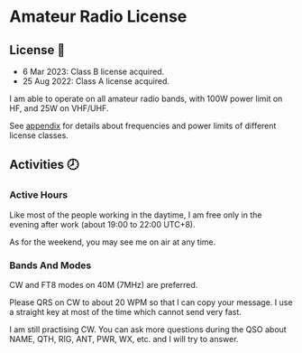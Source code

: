# Amateur Radio License

## License :orange_book:
* 6 Mar 2023: Class B license acquired.
* 25 Aug 2022: Class A license acquired.

I am able to operate on all amateur radio bands, with 100W power limit on HF, and 25W on VHF/UHF.

See [appendix](../appendices/crac-license-classes) for details about frequencies and power limits of different license classes.

## Activities :clock8:

### Active Hours
Like most of the people working in the daytime, I am free only in the evening after work (about 19:00 to 22:00 UTC+8).

As for the weekend, you may see me on air at any time.

### Bands And Modes
CW and FT8 modes on 40M (7MHz) are preferred.

Please QRS on CW to about 20 WPM so that I can copy your message. I use a straight key at most of the time which cannot send very fast.

I am still practising CW. You can ask more questions during the QSO about NAME, QTH, RIG, ANT, PWR, WX, etc. and I will try to answer.
